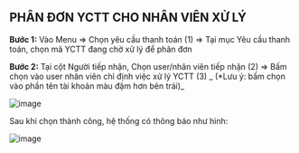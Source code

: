 ## PHÂN ĐƠN YCTT CHO NHÂN VIÊN XỬ LÝ

**Bước 1:** Vào Menu => Chọn yêu cầu thanh toán (1) => Tại mục Yêu cầu thanh toán, chọn mã YCTT đang chờ xử lý để phân đơn

**Bước 2:** Tại cột Người tiếp nhận, Chọn user/nhân viên tiếp nhận (2) => Bấm chọn vào user nhân viên chỉ định việc xử lý YCTT (3) 
_
(*Lưu ý: bấm chọn vào phần tên tài khoản màu đậm hơn bên trái)_

![image](https://user-images.githubusercontent.com/85599407/190640777-fb05b45d-c71d-4b62-90f6-f4afa41fb34c.png)


Sau khi chọn thành công, hệ thống có thông báo như hình:


![image](https://user-images.githubusercontent.com/85599407/190641500-4f68862e-2d85-4b3f-aeee-6dfe4cd4ada3.png)
